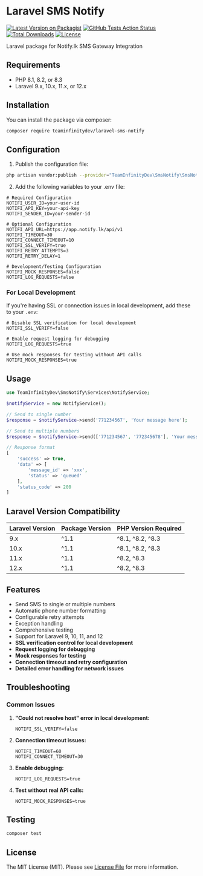 # Laravel SMS Notify

[![Latest Version on Packagist](https://img.shields.io/packagist/v/teaminfinitydev/laravel-sms-notify.svg?style=flat-square)](https://packagist.org/packages/teaminfinitydev/laravel-sms-notify)
[![GitHub Tests Action Status](https://github.com/teaminfinitydev/laravel-sms-notify/actions/workflows/tests.yml/badge.svg)](https://github.com/teaminfinitydev/laravel-sms-notify/actions/workflows/tests.yml)
[![Total Downloads](https://img.shields.io/packagist/dt/teaminfinitydev/laravel-sms-notify.svg?style=flat-square)](https://packagist.org/packages/teaminfinitydev/laravel-sms-notify)
[![License](https://img.shields.io/badge/License-MIT-green)](https://packagist.org/packages/teaminfinitydev/laravel-sms-notify)

Laravel package for Notify.lk SMS Gateway Integration

## Requirements

- PHP 8.1, 8.2, or 8.3
- Laravel 9.x, 10.x, 11.x, or 12.x

## Installation

You can install the package via composer:

```bash
composer require teaminfinitydev/laravel-sms-notify
```

## Configuration

1. Publish the configuration file:

```bash
php artisan vendor:publish --provider="TeamInfinityDev\SmsNotify\SmsNotifyServiceProvider"
```

2. Add the following variables to your .env file:

```env
# Required Configuration
NOTIFI_USER_ID=your-user-id
NOTIFI_API_KEY=your-api-key
NOTIFI_SENDER_ID=your-sender-id

# Optional Configuration
NOTIFI_API_URL=https://app.notify.lk/api/v1
NOTIFI_TIMEOUT=30
NOTIFI_CONNECT_TIMEOUT=10
NOTIFI_SSL_VERIFY=true
NOTIFI_RETRY_ATTEMPTS=3
NOTIFI_RETRY_DELAY=1

# Development/Testing Configuration
NOTIFI_MOCK_RESPONSES=false
NOTIFI_LOG_REQUESTS=false
```

### For Local Development

If you're having SSL or connection issues in local development, add these to your `.env`:

```env
# Disable SSL verification for local development
NOTIFI_SSL_VERIFY=false

# Enable request logging for debugging
NOTIFI_LOG_REQUESTS=true

# Use mock responses for testing without API calls
NOTIFI_MOCK_RESPONSES=true
```

## Usage

```php
use TeamInfinityDev\SmsNotify\Services\NotifyService;

$notifyService = new NotifyService();

// Send to single number
$response = $notifyService->send('771234567', 'Your message here');

// Send to multiple numbers
$response = $notifyService->send(['771234567', '772345678'], 'Your message here');

// Response format
[
    'success' => true,
    'data' => [
        'message_id' => 'xxx',
        'status' => 'queued'
    ],
    'status_code' => 200
]
```

## Laravel Version Compatibility

| Laravel Version | Package Version | PHP Version Required |
|----------------|----------------|---------------------|
| 9.x            | ^1.1           | ^8.1, ^8.2, ^8.3   |
| 10.x           | ^1.1           | ^8.1, ^8.2, ^8.3   |
| 11.x           | ^1.1           | ^8.2, ^8.3         |
| 12.x           | ^1.1           | ^8.2, ^8.3         |

## Features

- Send SMS to single or multiple numbers
- Automatic phone number formatting
- Configurable retry attempts
- Exception handling
- Comprehensive testing
- Support for Laravel 9, 10, 11, and 12
- **SSL verification control for local development**
- **Request logging for debugging**
- **Mock responses for testing**
- **Connection timeout and retry configuration**
- **Detailed error handling for network issues**

## Troubleshooting

### Common Issues

1. **"Could not resolve host" error in local development:**
   ```env
   NOTIFI_SSL_VERIFY=false
   ```

2. **Connection timeout issues:**
   ```env
   NOTIFI_TIMEOUT=60
   NOTIFI_CONNECT_TIMEOUT=30
   ```

3. **Enable debugging:**
   ```env
   NOTIFI_LOG_REQUESTS=true
   ```

4. **Test without real API calls:**
   ```env
   NOTIFI_MOCK_RESPONSES=true
   ```

## Testing

```bash
composer test
```

## License

The MIT License (MIT). Please see [License File](LICENSE) for more information.
